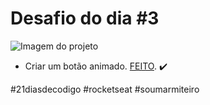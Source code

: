 # Desafio do dia #3

![Imagem do projeto](./assets/Desafio-3.gif)

+ Criar um botão animado.  <a href="https://lucyanovidio.github.io/desafio-21-dias-codigo-rocketseat/dia-3">FEITO</a>. ✔️

#21diasdecodigo #rocketseat #soumarmiteiro
